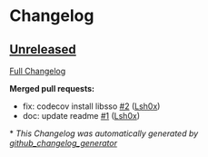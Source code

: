 # Changelog

## [Unreleased](https://github.com/Lsh0x/fsmrs/tree/HEAD)

[Full Changelog](https://github.com/Lsh0x/fsmrs/compare/77d3be86a23a152fbd3800bec1038889ff96624a...HEAD)

**Merged pull requests:**

- fix: codecov install libsso [\#2](https://github.com/Lsh0x/fsmrs/pull/2) ([Lsh0x](https://github.com/Lsh0x))
- doc: update readme [\#1](https://github.com/Lsh0x/fsmrs/pull/1) ([Lsh0x](https://github.com/Lsh0x))



\* *This Changelog was automatically generated by [github_changelog_generator](https://github.com/github-changelog-generator/github-changelog-generator)*
